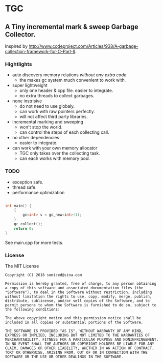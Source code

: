 # TGC

## A Tiny incremental mark & sweep Garbage Collector.

Inspired by http://www.codeproject.com/Articles/938/A-garbage-collection-framework-for-C-Part-II.


### Hightlights
- auto discovery memory relations *without any extra code*
    - the makes gc system much convenient to work with.
- super lightweight
    - only one header & cpp file. easier to integrate.
    - no extra threads to collect garbages.
- none instrisive
    - do not need to use globaly.
    - can work with raw pointers perfectly.
    - will not affect third party libraries.
- incremental marking and sweeping
    - won't stop the world.
    - can control the steps of each collecting call.
- no other dependencies
    - easier to integrate.
- can work with your own memory allocator
    - TGC only takes over the collecting task.
    - can each works with memory pool.

### TODO
- exception safe.
- thread safe.
- performance optimization

``` c++

int main() { 
    {
        gc<int> v = gc_new<int>(1);
    }
    gc_collect();    
    return 0;
}

```
See main.cpp for more tests.

### License

The MIT License

```
Copyright (C) 2018 soniced@sina.com

Permission is hereby granted, free of charge, to any person obtaining a copy of this software and associated documentation files (the "Software"), to deal in the Software without restriction, including without limitation the rights to use, copy, modify, merge, publish, distribute, sublicense, and/or sell copies of the Software, and to permit persons to whom the Software is furnished to do so, subject to the following conditions:

The above copyright notice and this permission notice shall be included in all copies or substantial portions of the Software.

THE SOFTWARE IS PROVIDED "AS IS", WITHOUT WARRANTY OF ANY KIND, EXPRESS OR IMPLIED, INCLUDING BUT NOT LIMITED TO THE WARRANTIES OF MERCHANTABILITY, FITNESS FOR A PARTICULAR PURPOSE AND NONINFRINGEMENT. IN NO EVENT SHALL THE AUTHORS OR COPYRIGHT HOLDERS BE LIABLE FOR ANY CLAIM, DAMAGES OR OTHER LIABILITY, WHETHER IN AN ACTION OF CONTRACT, TORT OR OTHERWISE, ARISING FROM, OUT OF OR IN CONNECTION WITH THE SOFTWARE OR THE USE OR OTHER DEALINGS IN THE SOFTWARE.
```
